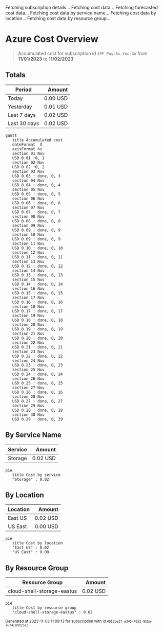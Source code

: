 Fetching subscription details...
Fetching cost data...
Fetching forecasted cost data...
Fetching cost data by service name...
Fetching cost data by location...
Fetching cost data by resource group...
# Azure Cost Overview

> Accumulated cost for subscription id `JPF Pay-As-You-Go` from **11/01/2023** to **11/02/2023**

## Totals

|Period|Amount|
|---|---:|
|Today|0.00 USD|
|Yesterday|0.01 USD|
|Last 7 days|0.02 USD|
|Last 30 days|0.02 USD|

```mermaid
gantt
   title Accumulated cost
   dateFormat  X
   axisFormat %s
   section 01 Nov
   USD 0.01 :0, 1
   section 02 Nov
   USD 0.02 :0, 2
   section 03 Nov
   USD 0.03 : done, 0, 3
   section 04 Nov
   USD 0.04 : done, 0, 4
   section 05 Nov
   USD 0.05 : done, 0, 5
   section 06 Nov
   USD 0.06 : done, 0, 6
   section 07 Nov
   USD 0.07 : done, 0, 7
   section 08 Nov
   USD 0.08 : done, 0, 8
   section 09 Nov
   USD 0.09 : done, 0, 9
   section 10 Nov
   USD 0.09 : done, 0, 9
   section 11 Nov
   USD 0.10 : done, 0, 10
   section 12 Nov
   USD 0.11 : done, 0, 11
   section 13 Nov
   USD 0.12 : done, 0, 12
   section 14 Nov
   USD 0.13 : done, 0, 13
   section 15 Nov
   USD 0.14 : done, 0, 14
   section 16 Nov
   USD 0.15 : done, 0, 15
   section 17 Nov
   USD 0.16 : done, 0, 16
   section 18 Nov
   USD 0.17 : done, 0, 17
   section 19 Nov
   USD 0.18 : done, 0, 18
   section 20 Nov
   USD 0.19 : done, 0, 19
   section 21 Nov
   USD 0.20 : done, 0, 20
   section 22 Nov
   USD 0.21 : done, 0, 21
   section 23 Nov
   USD 0.22 : done, 0, 22
   section 24 Nov
   USD 0.23 : done, 0, 23
   section 25 Nov
   USD 0.24 : done, 0, 24
   section 26 Nov
   USD 0.25 : done, 0, 25
   section 27 Nov
   USD 0.26 : done, 0, 26
   section 28 Nov
   USD 0.27 : done, 0, 27
   section 29 Nov
   USD 0.28 : done, 0, 28
   section 30 Nov
   USD 0.29 : done, 0, 29
```

## By Service Name

|Service|Amount|
|---|---:|
|Storage|0.02 USD|

```mermaid
pie
   title Cost by service
   "Storage" : 0.02
```

## By Location

|Location|Amount|
|---|---:|
|East US|0.02 USD|
|US East|0.00 USD|

```mermaid
pie
   title Cost by location
   "East US" : 0.02
   "US East" : 0.00
```

## By Resource Group

|Resource Group|Amount|
|---|---:|
|cloud-shell-storage-eastus|0.02 USD|

```mermaid
pie
   title Cost by resource group
   "cloud-shell-storage-eastus" : 0.02
```

<sup>Generated at 2023-11-03 11:08:13 for subscription with id `4913be3f-a345-4652-9bba-767418dd25e3`</sup>
